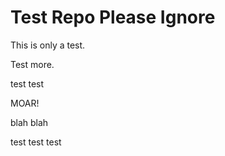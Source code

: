 # Test Repo Please Ignore

This is only a test.

Test more.

test test

MOAR!

blah blah

test test test
